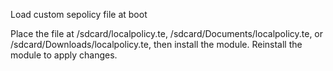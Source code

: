 Load custom sepolicy file at boot

Place the file at /sdcard/localpolicy.te, /sdcard/Documents/localpolicy.te, or /sdcard/Downloads/localpolicy.te, then install the module.  Reinstall the module to apply changes.
